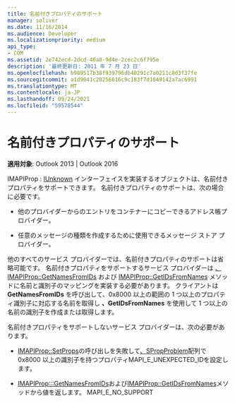 ```yaml
---
title: 名前付きプロパティのサポート
manager: soliver
ms.date: 11/16/2014
ms.audience: Developer
ms.localizationpriority: medium
api_type:
- COM
ms.assetid: 2e742ecd-2dcd-46a8-9d4e-2cec2c6f795e
description: '最終更新日: 2011 年 7 月 23 日'
ms.openlocfilehash: b989517b38f939796db40291c7a0211c8d3f37fe
ms.sourcegitcommit: a1d9041c20256616c9c183f7d1049142a7ac6991
ms.translationtype: MT
ms.contentlocale: ja-JP
ms.lasthandoff: 09/24/2021
ms.locfileid: "59578544"
---
```

# <a name="supporting-named-properties"></a>名前付きプロパティのサポート

  
  
**適用対象**: Outlook 2013 | Outlook 2016 
  
IMAPIProp : [IUnknown](imapipropiunknown.md) インターフェイスを実装するオブジェクトは、名前付きプロパティをサポートできます。 名前付きプロパティのサポートは、次の場合に必要です。 
  
- 他のプロバイダーからのエントリをコンテナーにコピーできるアドレス帳プロバイダー。
    
- 任意のメッセージの種類を作成するために使用できるメッセージ ストア プロバイダー。
    
他のすべてのサービス プロバイダーでは、名前付きプロパティのサポートは省略可能です。 名前付きプロパティをサポートするサービス プロバイダーは [、IMAPIProp::GetNamesFromIDs](imapiprop-getnamesfromids.md) および [IMAPIProp::GetIDsFromNames](imapiprop-getidsfromnames.md) メソッドに名前と識別子のマッピングを実装する必要があります。 クライアントは **GetNamesFromIDs** を呼び出して、0x8000 以上の範囲の 1 つ以上のプロパティ識別子に対応する名前を取得し **、GetIDsFromNames** を使用して 1 つ以上の名前の識別子を作成または取得します。 
  
名前付きプロパティをサポートしないサービス プロバイダーは、次の必要があります。
  
- [IMAPIProp::SetProps](imapiprop-setprops.md)の呼び出しを失敗して[、SPropProblem](spropproblem.md)配列で 0x8000 以上の識別子を持つプロパティMAPI_E_UNEXPECTED_IDを設定します。 
    
- [IMAPIProp:::GetNamesFromIDs](imapiprop-getnamesfromids.md)および[IMAPIProp::GetIDsFromNames](imapiprop-getidsfromnames.md)メソッドから値を返します。 MAPI_E_NO_SUPPORT 
    

